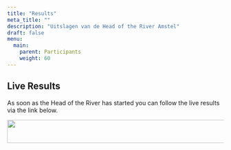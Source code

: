 ```yaml
---
title: "Results"
meta_title: ""
description: "Uitslagen van de Head of the River Amstel"
draft: false
menu:
  main:
    parent: Participants
    weight: 60
---
```

## Live Results
As soon as the Head of the River has started you can follow the live results via the link below.

<a href="https://hoesnelwasik.nl/head/2024/uitslagen#blocks" target="_blank"><img alt="" height="54" src="https://poweredbyiris.nl/wp-content/uploads/2014/04/banner_poweredbyiris1.png" width="519"></a>